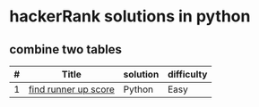 # hackerRank solutions in python

## combine two tables

|#|Title|solution|difficulty|
|--|----|--------|----------|
|1|[find runner up score](https://www.hackerrank.com/challenges/find-second-maximum-number-in-a-list/problem)|Python|Easy|
